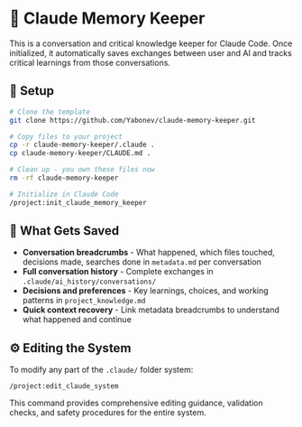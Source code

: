 # 🧠 Claude Memory Keeper

This is a conversation and critical knowledge keeper for Claude Code. Once initialized, it automatically saves exchanges between user and AI and tracks critical learnings from those conversations.

## 🚀 Setup

```bash
# Clone the template
git clone https://github.com/Yabonev/claude-memory-keeper.git

# Copy files to your project
cp -r claude-memory-keeper/.claude .
cp claude-memory-keeper/CLAUDE.md .

# Clean up - you own these files now
rm -rf claude-memory-keeper

# Initialize in Claude Code
/project:init_claude_memory_keeper
```

## 📁 What Gets Saved

- **Conversation breadcrumbs** - What happened, which files touched, decisions made, searches done in `metadata.md` per conversation
- **Full conversation history** - Complete exchanges in `.claude/ai_history/conversations/`
- **Decisions and preferences** - Key learnings, choices, and working patterns in `project_knowledge.md`
- **Quick context recovery** - Link metadata breadcrumbs to understand what happened and continue

## ⚙️ Editing the System

To modify any part of the `.claude/` folder system:

```
/project:edit_claude_system
```

This command provides comprehensive editing guidance, validation checks, and safety procedures for the entire system.